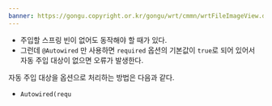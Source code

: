 ```yaml
---
banner: https://gongu.copyright.or.kr/gongu/wrt/cmmn/wrtFileImageView.do?wrtSn=11288959&filePath=L2Rpc2sxL25ld2RhdGEvMjAxNS8wMi9DTFM2OS9OVVJJXzAwMV8wNDQ1X251cmltZWRpYV8yMDE1MTIwMw==&thumbAt=Y&thumbSe=b_tbumb&wrtTy=10006
---
```

- 주입할 스프링 빈이 없어도 동작해야 할 때가 있다. 
- 그런데 `@Autowired` 만 사용하면 `required` 옵션의 기본값이 `true`로 되어 있어서 자동 주입 대상이 없으면 오류가 발생한다. 


자동 주입 대상을 옵션으로 처리하는 방법은 다음과 같다. 
- `Autowired(requ`